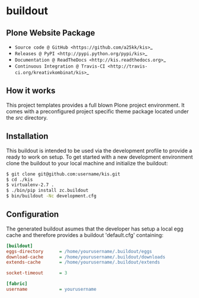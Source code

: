 # buildout

## Plone Website Package

* `Source code @ GitHub <https://github.com/a25kk/kis>`_
* `Releases @ PyPI <http://pypi.python.org/pypi/kis>`_
* `Documentation @ ReadTheDocs <http://kis.readthedocs.org>`_
* `Continuous Integration @ Travis-CI <http://travis-ci.org/kreativkombinat/kis>`_

## How it works

This project templates provides a full blown Plone project environment. It comes with a preconfigured project specific theme package located under the _src_ directory.

## Installation

This buildout is intended to be used via the development profile to provide
a ready to work on setup. To get started with a new development environment
clone the buildout to your local machine and initialize the buildout:

``` bash
$ git clone git@github.com:username/kis.git
$ cd ./kis
$ virtualenv-2.7 .
$ ./bin/pip install zc.buildout
$ bin/buildout -Nc development.cfg
```

## Configuration

The generated buildout asumes that the developer has setup a local egg cache and therefore provides a buildout 'default.cfg' containing:

``` ini
[buildout]
eggs-directory      = /home/yourusername/.buildout/eggs
download-cache      = /home/yourusername/.buildout/downloads
extends-cache       = /home/yourusername/.buildout/extends

socket-timeout      = 3

[fabric]
username            = yourusername
```
